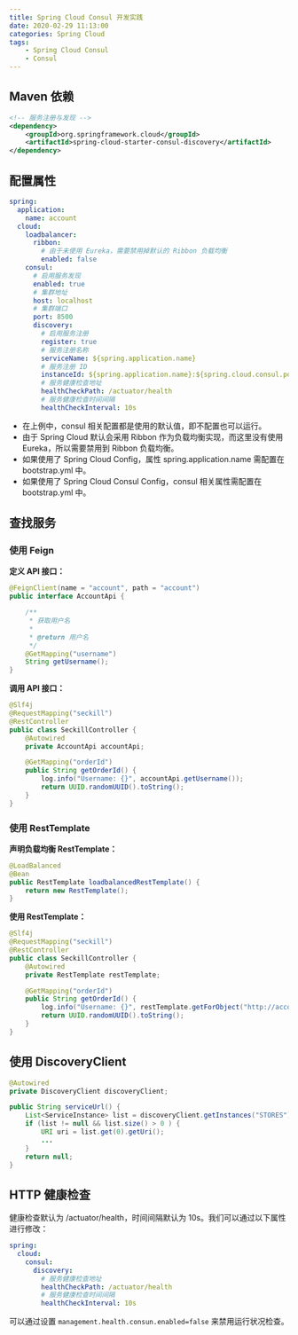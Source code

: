 ```yaml
---
title: Spring Cloud Consul 开发实践
date: 2020-02-29 11:13:00
categories: Spring Cloud
tags:
    - Spring Cloud Consul
    - Consul
---
```

## Maven 依赖
```xml
<!-- 服务注册与发现 -->
<dependency>
    <groupId>org.springframework.cloud</groupId>
    <artifactId>spring-cloud-starter-consul-discovery</artifactId>
</dependency>
```

## 配置属性
```yaml
spring:
  application:
    name: account
  cloud:
    loadbalancer:
      ribbon:
        # 由于未使用 Eureka，需要禁用掉默认的 Ribbon 负载均衡
        enabled: false
    consul:
      # 启用服务发现
      enabled: true
      # 集群地址
      host: localhost
      # 集群端口
      port: 8500
      discovery:
        # 启用服务注册
        register: true
        # 服务注册名称
        serviceName: ${spring.application.name}
        # 服务注册 ID
        instanceId: ${spring.application.name}:${spring.cloud.consul.port}
        # 服务健康检查地址
        healthCheckPath: /actuator/health
        # 服务健康检查时间间隔
        healthCheckInterval: 10s
```

* 在上例中，consul 相关配置都是使用的默认值，即不配置也可以运行。
* 由于 Spring Cloud 默认会采用 Ribbon 作为负载均衡实现，而这里没有使用 Eureka，所以需要禁用到 Ribbon 负载均衡。
* 如果使用了 Spring Cloud Config，属性 spring.application.name 需配置在 bootstrap.yml 中。
* 如果使用了 Spring Cloud Consul Config，consul 相关属性需配置在 bootstrap.yml 中。

## 查找服务
### 使用 Feign
**定义 API 接口：**
```java
@FeignClient(name = "account", path = "account")
public interface AccountApi {

    /**
     * 获取用户名
     *
     * @return 用户名
     */
    @GetMapping("username")
    String getUsername();
}
```

**调用 API 接口：**
```java
@Slf4j
@RequestMapping("seckill")
@RestController
public class SeckillController {
    @Autowired
    private AccountApi accountApi;

    @GetMapping("orderId")
    public String getOrderId() {
        log.info("Username: {}", accountApi.getUsername());
        return UUID.randomUUID().toString();
    }
}
```

### 使用 RestTemplate
**声明负载均衡 RestTemplate：**
```java
@LoadBalanced
@Bean
public RestTemplate loadbalancedRestTemplate() {
    return new RestTemplate();
}
```

**使用 RestTemplate：**
```java
@Slf4j
@RequestMapping("seckill")
@RestController
public class SeckillController {
    @Autowired
    private RestTemplate restTemplate;

    @GetMapping("orderId")
    public String getOrderId() {
        log.info("Username: {}", restTemplate.getForObject("http://account/account/username", String.class));
        return UUID.randomUUID().toString();
    }
}
```

## 使用 DiscoveryClient
```java
@Autowired
private DiscoveryClient discoveryClient;

public String serviceUrl() {
    List<ServiceInstance> list = discoveryClient.getInstances("STORES");
    if (list != null && list.size() > 0 ) {
        URI uri = list.get(0).getUri();
        ...
    }
    return null;
}
```

## HTTP 健康检查
健康检查默认为 /actuator/health，时间间隔默认为 10s。我们可以通过以下属性进行修改：

```yaml
spring:
  cloud:
    consul:
      discovery:
        # 服务健康检查地址
        healthCheckPath: /actuator/health
        # 服务健康检查时间间隔
        healthCheckInterval: 10s
```

可以通过设置 `management.health.consun.enabled=false` 来禁用运行状况检查。